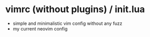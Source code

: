 # vimrc (without plugins) / init.lua
- simple and minimalistic vim config without any fuzz
- my current neovim config





